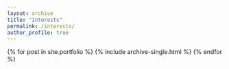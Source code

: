 ```yaml
---
layout: archive
title: "Interests"
permalink: /interests/
author_profile: true
---
```



{% for post in site.portfolio %}
  {% include archive-single.html %}
{% endfor %}


